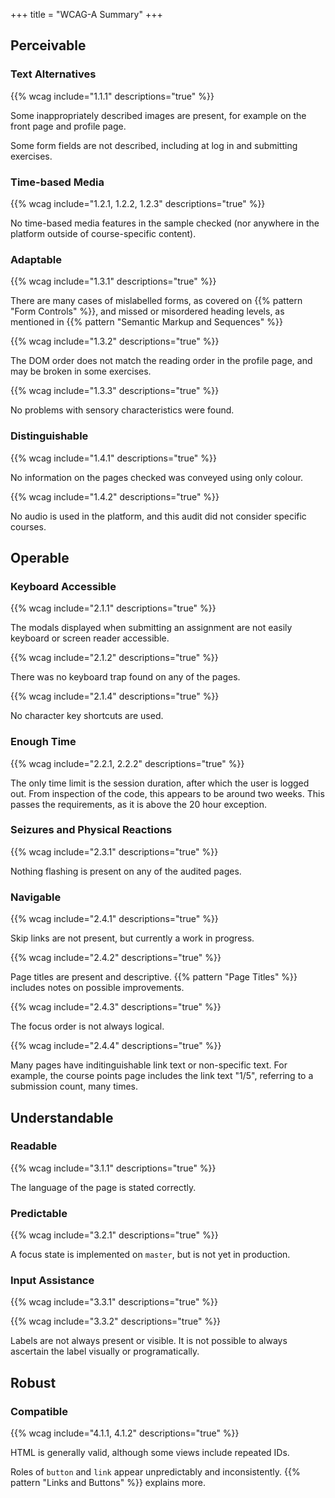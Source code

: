 +++
title = "WCAG-A Summary"
+++

## Perceivable
### Text Alternatives

{{% wcag include="1.1.1" descriptions="true" %}}

Some inappropriately described images are present, for example on the front page and profile page.

Some form fields are not described, including at log in and submitting exercises.

### Time-based Media

{{% wcag include="1.2.1, 1.2.2, 1.2.3" descriptions="true" %}}

No time-based media features in the sample checked (nor anywhere in the platform outside of course-specific content). 

### Adaptable

{{% wcag include="1.3.1" descriptions="true" %}}

There are many cases of mislabelled forms, as covered on {{% pattern "Form Controls" %}}, and missed or misordered heading levels, as mentioned in {{% pattern "Semantic Markup and Sequences" %}}

{{% wcag include="1.3.2" descriptions="true" %}}

The DOM order does not match the reading order in the profile page, and may be broken in some exercises.

{{% wcag include="1.3.3" descriptions="true" %}}

No problems with sensory characteristics were found.

### Distinguishable

{{% wcag include="1.4.1" descriptions="true" %}}

No information on the pages checked was conveyed using only colour.

{{% wcag include="1.4.2" descriptions="true" %}}

No audio is used in the platform, and this audit did not consider specific courses. 

## Operable
### Keyboard Accessible

{{% wcag include="2.1.1" descriptions="true" %}}

The modals displayed when submitting an assignment are not easily keyboard or screen reader accessible. 

{{% wcag include="2.1.2" descriptions="true" %}}

There was no keyboard trap found on any of the pages. 

{{% wcag include="2.1.4" descriptions="true" %}}

No character key shortcuts are used.

### Enough Time

{{% wcag include="2.2.1, 2.2.2" descriptions="true" %}}

The only time limit is the session duration, after which the user is logged out. From inspection of the code, this appears to be around two weeks. This passes the requirements, as it is above the 20 hour exception.

### Seizures and Physical Reactions

{{% wcag include="2.3.1" descriptions="true" %}}

Nothing flashing is present on any of the audited pages.

### Navigable

{{% wcag include="2.4.1" descriptions="true" %}}

Skip links are not present, but currently a work in progress.

{{% wcag include="2.4.2" descriptions="true" %}}

Page titles are present and descriptive. {{% pattern "Page Titles" %}} includes notes on possible improvements.

{{% wcag include="2.4.3" descriptions="true" %}}

The focus order is not always logical. 

{{% wcag include="2.4.4" descriptions="true" %}}

Many pages have inditinguishable link text or non-specific text. For example, the course points page includes the link text "1/5", referring to a submission count, many times. 

## Understandable
### Readable

{{% wcag include="3.1.1" descriptions="true" %}}

The language of the page is stated correctly.

### Predictable

{{% wcag include="3.2.1" descriptions="true" %}}

A focus state is implemented on `master`, but is not yet in production.

### Input Assistance

{{% wcag include="3.3.1" descriptions="true" %}}

{{% wcag include="3.3.2" descriptions="true" %}}

Labels are not always present or visible. It is not possible to always ascertain the label visually or programatically. 

## Robust
### Compatible

{{% wcag include="4.1.1, 4.1.2" descriptions="true" %}}

HTML is generally valid, although some views include repeated IDs. 

Roles of `button` and `link` appear unpredictably and inconsistently. {{% pattern "Links and Buttons" %}} explains more. 
